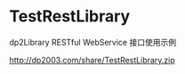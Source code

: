 # TestRestLibrary
dp2Library RESTful WebService 接口使用示例


http://dp2003.com/share/TestRestLibrary.zip
